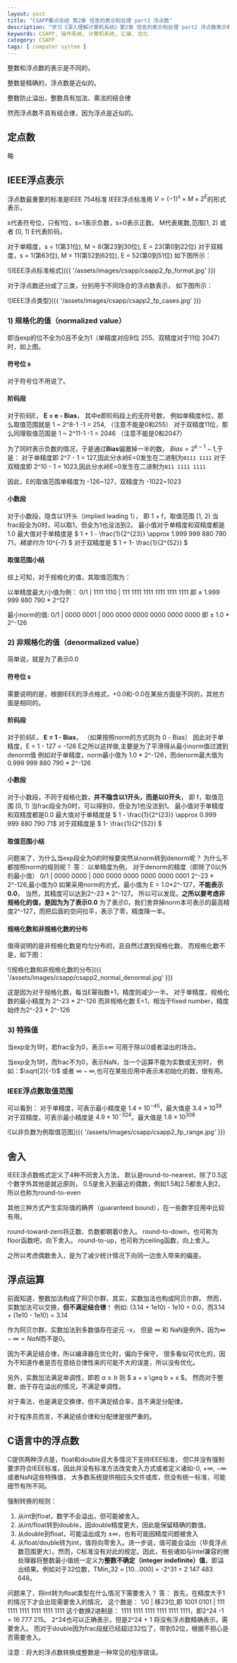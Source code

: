 ```yaml
---
layout: post
title: "CSAPP要点总结 第2章 信息的表示和处理 part3 浮点数"
description: "学习《深入理解计算机系统》第2章 信息的表示和处理 part2 浮点数表示和运算"
keywords: CSAPP, 操作系统, 计算机系统, 汇编, 优化
category: CSAPP
tags: [ computer system ]
---
```


整数和浮点数的表示是不同的，

整数是精确的，浮点数是近似的。

整数防止溢出，整数具有加法、乘法的结合律

然而浮点数不具有结合律，因为浮点是近似的。

## 定点数
略

## IEEE浮点表示
浮点数最重要的标准是IEEE 754标准
IEEE浮点标准用 $V = (-1)^s \times M \times 2^E$的形式表示，

s代表符号位，只有1位，s=1表示负数，s=0表示正数。 
M代表尾数,范围[1, 2) 或者 [0, 1)
E代表阶码，

对于单精度，s = 1(第31位), M = 8(第23到30位), E = 23(第0到22位)
对于双精度，s = 1(第63位), M = 11(第52到62位), E = 52(第0到51位)
如下图所示：

![IEEE浮点标准格式]({{ '/assets/images/csapp/csapp2_fp_format.jpg' }})

对于浮点数还分成了三类，分别用于不同场合的浮点数表示，
如下图所示：

![IEEE浮点类型]({{ '/assets/images/csapp/csapp2_fp_cases.jpg' }})

### 1) 规格化的值（normalized value）
即当exp的位不全为0且不全为1（单精度对应8位 255、双精度对于11位 2047）时，如上图。

#### 符号位 s
对于符号位不用说了。

#### 阶码段
对于阶码E， **E = e - Bias**，
其中e即阶码段上的无符号数，
例如单精度8位，那么取值范围就是 1 ~ 2^8-1 -1 = 254, （注意不能是0和255）
对于双精度11位，那么同理取值范围是 1 ~ 2^11-1 -1 = 2046 （注意不能是0和2047）

为了同时表示负数的情况，于是通过**Bias**偏置掉一半的数，
$Bias = 2^{k-1}-1$,于是：
对于单精度即 2^7 - 1 = 127,因此分水岭E=0发生在二进制为`0111 1111`
对于双精度即 2^10 - 1 = 1023,因此分水岭E=0发生在二进制为`011 1111 1111`

因此，E的取值范围单精度为 -126~127，双精度为 -1022~1023

#### 小数段
对于小数段，隐含以1开头（implied leading 1），
即 1 + f，取值范围 [1, 2)
当frac段全为0时，可以取1，但全为1也没法到2。
最小值对于单精度和双精度都是1.0
最大值对于单精度是 $ 1 + 1 - \frac{1}{2^{23}} \approx 1.999 999 880 790 71$，精度约为$ 10^{-7} $ 
对于双精度是 $ 1 + 1- \frac{1}{2^{52}} $ 

#### 取值范围小结
综上可知，对于规格化的值，其取值范围为：

以单精度最大/小值为例：
0/1 | 1111 1110 | 111 1111 1111 1111 1111 1111
即 $\pm$ 1.999 999 880 790 * 2^127

最小norm的值:
0/1 | 0000 0001 | 000 0000 0000 0000 0000 0000
即 $\pm$ 1.0 * 2^-126

### 2) 非规格化的值（denormalized value）
简单说，就是为了表示0.0
#### 符号位 s
需要说明的是，根据IEEE的浮点格式，+0.0和-0.0在某些方面是不同的，其他方面是相同的。

#### 阶码段
对于阶码E， **E = 1 - Bias**，
（如果按照norm的方式则为 0 - Bias）
因此对于单精度，E = 1 - 127 = -126
E之所以这样做,主要是为了平滑得从最小norm值过渡到denorm值
例如对于单精度，norm最小值为 1.0 * 2^-126，而denorm最大值为0.999 999 880 790 * 2^-126

#### 小数段
对于小数段，不同于规格化数，**并不隐含以1开头，而是以0开头**，
即 f，取值范围 [0, 1)
当frac段全为0时，可以得到0，但全为1也没法到1。
最小值对于单精度和双精度都是0.0
最大值对于单精度是 $ 1 - \frac{1}{2^{23}} \approx 0.999 999 880 790 71$
对于双精度是 $ 1- \frac{1}{2^{52}} $

#### 取值范围小结
问题来了，为什么当exp段全为0的时候要突然从norm转到denorm呢？
为什么不都按照norm的规则呢？
答：
以单精度为例，
对于denorm的精度（即除了0以外的最小值）
0/1 | 0000 0000 | 000 0000 0000 0000 0000 0001 
2^-23 * 2^-126,最小值为0
如果采用norm的方式，最小值为 E = 1.0*2^-127，**不能表示0.0**，
当然，其精度可以达到2^-23 * 2^-127。
所以可以发现，**之所以要考虑非规格化的值，是因为为了表示0.0**
为了表示0，我们舍弃掉norm本可表示的最高精度2^-127，而把后面的空间拉平，表示了零，精度降一半。

#### 规格化数和非规格化数的分布
值得说明的是非规格化数是均匀分布的，且自然过渡到规格化数。
而规格化数不是，如下图：

![规格化数和非规格化数的分布]({{ '/assets/images/csapp/csapp2_normal_denormal.jpg' }})

这是因为对于规格化数，每当E幂指数+1，精度则减少一半。
对于单精度，规格化数的最小精度为 2^-23 * 2^-126
而非规格化数 E=1，相当于fixed number，精度始终为2^-23 * 2^-126

### 3) 特殊值
当exp全为1时，若frac全为0，表示$\pm \infty$ 可用于除以0或者溢出的场合。

当exp全为1时，而frac不为0，表示NaN，当一个运算不能为实数或无穷时，
例如：$\sqrt[2]{-1}$ 或者 $\infty - \infty$,也可在某些应用中表示未初始化的数，很有用。

### IEEE浮点数取值范围
可以看到：
对于单精度，可表示最小精度是 $1.4 \times 10^{-45}$，最大值是 $3.4 \times 10^{38}$
对于双精度，可表示最小精度是 $4.9 \times 10^{-324}$。最大值是 $1.8 \times 10^{308}$

![以非负数为例取值范围]({{ '/assets/images/csapp/csapp2_fp_range.jpg' }})

## 舍入
IEEE浮点数格式定义了4种不同舍入方法，
默认是round-to-nearest，除了0.5这个数字外其他是就近原则，
0.5是舍入到最近的偶数，例如1.5和2.5都舍入到2，所以也称为round-to-even

其他三种方式产生实际值的确界（guaranteed bound），在一些数字应用中比较有用。

round-toward-zero将正数、负数都朝着0舍入。
round-to-down，也可称为floor函数吧，向下舍入。
round-to-up，也可称为ceiling函数，向上舍入。

之所以考虑偶数舍入，是为了减少统计情况下向同一边舍入带来的偏差。

## 浮点运算
前面知道，整数加法构成了阿贝尔群，其实，实数加法也构成阿贝尔群。
然而，实数加法可以交换，**但不满足结合律**！
例如: (3.14 + 1e10) - 1e10 = 0.0，而3.14 + (1e10 - 1e10) = 3.14

作为阿贝尔群，实数加法到多数值存在逆元 -x，
但是 $\infty$ 和 NaN是例外，因为$\infty - \infty = NaN$而不是0。

因为不满足结合律，所以编译器在优化时，偏向于保守，
很多看似可优化的，因为不知道作者是否在意结合律性来的可能不大的误差，所以没有优化。

另外，实数加法满足单调性，即若 $a \geq b$ 则 $ a + x \geq b + x $。
然而对于整数，由于存在溢出的情况，不满足单调性。

对于乘法，也是满足交换律，但不满足结合率，且不满足分配律。

对于程序员而言，不满足结合律和分配律是很严重的。

## C语言中的浮点数
C提供两种浮点是，float和double且大多情况下支持IEEE标准，
但C并没有强制要求符合IEEE标准，因此并没有标准方法改变舍入方式或者定义诸如-0, $+\infty$, $-\infty$或者NaN这些特殊值，
大多数系统提供相应头文件或库，但没有统一标准，可能细节有所不同。

强制转换的规则：

1. 从int到float，数字不会溢出，但可能被舍入。
2. 从int/float转到double，因double精度更大，因此能保留精确的数值。
3. 从double到float，可能溢出成为  $\pm \infty$，也有可能因精度问题被舍入
4. 从float/double转为int，值将向零舍入。进一步说，值可能会溢出（毕竟浮点数范围更大）。然而，C标准没有对此的规定。因此，有些诸如与Intel兼容的微处理器将整数最小值统一定义为**整数不确定（integer indefinite）值**，即溢出结果。例如对于32位数，TMin_32 = [10...000] = -2^31 = 2 147 483 648。

问题来了，将int转为float类型在什么情况下需要舍入？
答：
首先，在精度大于1的情况下才会出现需要舍入的情况，
这个数是：
1/0 | 移23位,即 1001 0101 | 111 1111 1111 1111 1111 1111
这个数换2进制是：          1111 1111 1111 1111 1111 1111，即2^24 -1 = 16 777 215。
2^24也可以正确表示，但是2^24 + 1 将没有浮点数精确表示，需要舍入。
而对于double因为frac段就已经超过32位了，带到52位，根据不担心是否需要舍入。

注意：将大的浮点数转换成整数是一种常见的程序错误。
